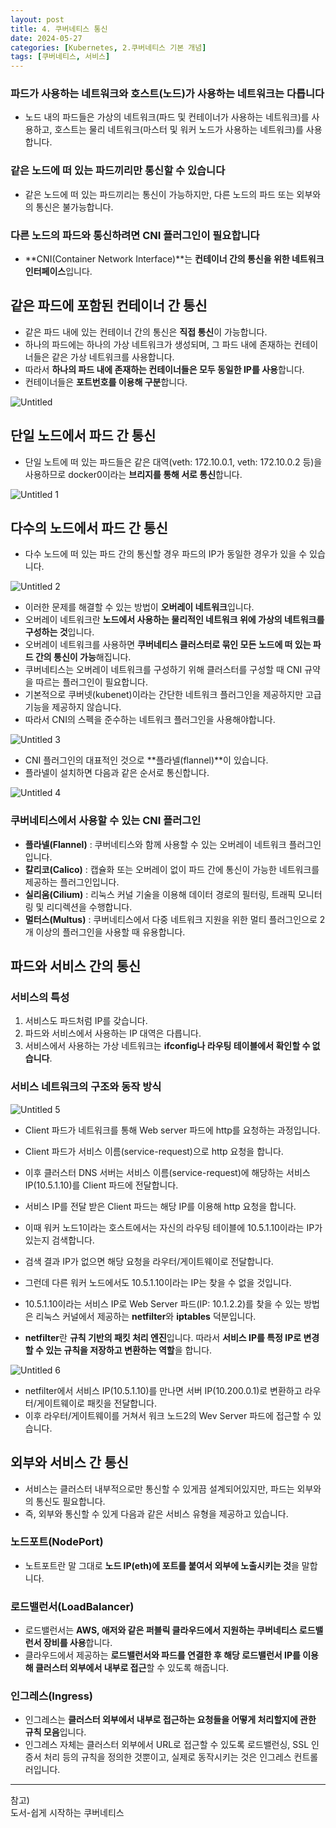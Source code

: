 ```yaml
---
layout: post
title: 4. 쿠버네티스 통신
date: 2024-05-27
categories: [Kubernetes, 2.쿠버네티스 기본 개념]
tags: [쿠버네티스, 서비스]
---
```


### 파드가 사용하는 네트워크와 호스트(노드)가 사용하는 네트워크는 다릅니다

- 노드 내의 파드들은 가상의 네트워크(파드 및 컨테이너가 사용하는 네트워크)를 사용하고, 호스트는 물리 네트워크(마스터 및 워커 노드가 사용하는 네트워크)를 사용합니다.

### 같은 노드에 떠 있는 파드끼리만 통신할 수 있습니다

- 같은 노드에 떠 있는 파드끼리는 통신이 가능하지만, 다른 노드의 파드 또는 외부와의 통신은 불가능합니다.

### 다른 노드의 파드와 통신하려면 CNI 플러그인이 필요합니다

- **CNI(Container Network Interface)**는 **컨테이너 간의 통신을 위한 네트워크 인터페이스**입니다.

## 같은 파드에 포함된 컨테이너 간 통신

- 같은 파드 내에 있는 컨테이너 간의 통신은 **직접 통신**이 가능합니다.
- 하나의 파드에는 하나의 가상 네트워크가 생성되며, 그 파드 내에 존재하는 컨테이너들은 같은 가상 네트워크를 사용합니다.
- 따라서 **하나의 파드 내에 존재하는 컨테이너들은 모두 동일한 IP를 사용**합니다.
- 컨테이너들은 **포트번호를 이용해 구분**합니다.

![Untitled](https://github.com/xotlr333/xotlr333.github.io/assets/81614820/f4ea6b8c-6b92-4f87-a105-465a826ed4a0)

## 단일 노드에서 파드 간 통신

- 단일 노트에 떠 있는 파드들은 같은 대역(veth: 172.10.0.1, veth: 172.10.0.2 등)을 사용하므로 docker0이라는 **브리지를 통해 서로 통신**합니다.

![Untitled 1](https://github.com/xotlr333/xotlr333.github.io/assets/81614820/c4329cd8-4fa2-4c91-aaca-1ce6a054696b)

## 다수의 노드에서 파드 간 통신

- 다수 노드에 떠 있는 파드 간의 통신할 경우 파드의 IP가 동일한 경우가 있을 수 있습니다.

![Untitled 2](https://github.com/xotlr333/xotlr333.github.io/assets/81614820/243d9ec2-7fa0-45e3-bcfe-0cb797af3a9d)

- 이러한 문제를 해결할 수 있는 방법이 **오버레이 네트워크**입니다.
- 오버레이 네트워크란 **노드에서 사용하는 물리적인 네트워크 위에 가상의 네트워크를 구성하는 것**입니다.
- 오버레이 네트워크를 사용하면 **쿠버네티스 클러스터로 묶인 모든 노드에 떠 있는 파드 간의 통신이 가능**해집니다.
- 쿠버네티스는 오버레이 네트워크를 구성하기 위해 클러스터를 구성할 때 CNI 규약을 따르는 플러그인이 필요합니다.
- 기본적으로 쿠버넷(kubenet)이라는 간단한 네트워크 플러그인을 제공하지만 고급 기능을 제공하지 않습니다.
- 따라서 CNI의 스펙을 준수하는 네트워크 플러그인을 사용해야합니다.

![Untitled 3](https://github.com/xotlr333/xotlr333.github.io/assets/81614820/3aa50362-41b6-423d-81b6-03fd60a19bf4)

- CNI 플러그인의 대표적인 것으로 **플라넬(flannel)**이 있습니다.
- 플라넬이 설치하면 다음과 같은 순서로 통신합니다.

![Untitled 4](https://github.com/xotlr333/xotlr333.github.io/assets/81614820/e8f1da14-f3d2-4257-9af2-eac49732619a)

### 쿠버네티스에서 사용할 수 있는 CNI 플러그인

- **플라넬(Flannel)** : 쿠버네티스와 함께 사용할 수 있는 오버레이 네트워크 플러그인입니다.
- **칼리코(Calico)** : 캡슐화 또는 오버레이 없이 파드 간에 통신이 가능한 네트워크를 제공하는 플러그인입니다.
- **실리움(Cilium)** : 리눅스 커널 기술을 이용해 데이터 경로의 필터링, 트래픽 모니터링 및 리디렉션을 수행합니다.
- **멀터스(Multus)** : 쿠버네티스에서 다중 네트워크 지원을 위한 멀티 플러그인으로 2개 이상의 플러그인을 사용할 때 유용합니다.

## 파드와 서비스 간의 통신

### 서비스의 특성

1. 서비스도 파드처럼 IP를 갖습니다.
2. 파드와 서비스에서 사용하는 IP 대역은 다릅니다.
3. 서비스에서 사용하는 가상 네트워크는 **ifconfig나 라우팅 테이블에서 확인할 수 없습니다**.

### 서비스 네트워크의 구조와 동작 방식

![Untitled 5](https://github.com/xotlr333/xotlr333.github.io/assets/81614820/bbf78347-33c0-4f77-8e9e-b02be6eab44d)

- Client 파드가 네트워크를 통해 Web server 파드에 http를 요청하는 과정입니다.
- Client 파드가 서비스 이름(service-request)으로 http 요청을 합니다.
- 이후 클러스터 DNS 서버는 서비스 이름(service-request)에 해당하는 서비스 IP(10.5.1.10)를 Client 파드에 전달합니다.
- 서비스 IP를 전달 받은 Client 파드는 해당 IP를 이용해 http 요청을 합니다.
- 이때 워커 노드1이라는 호스트에서는 자신의 라우팅 테이블에 10.5.1.10이라는 IP가 있는지 검색합니다.
- 검색 결과 IP가 없으면 해당 요청을 라우터/게이트웨이로 전달합니다.
- 그런데 다른 워커 노드에서도 10.5.1.10이라는 IP는 찾을 수 없을 것입니다.

- 10.5.1.10이라는 서비스 IP로 Web Server 파드(IP: 10.1.2.2)를 찾을 수 있는 방법은 리눅스 커널에서 제공하는 **netfilter**와 **iptables** 덕분입니다.
- **netfilter**란 **규칙 기반의 패킷 처리 엔진**입니다. 따라서 **서비스 IP를 특정 IP로 변경할 수 있는 규칙을 저장하고 변환하는 역할**을 합니다.

![Untitled 6](https://github.com/xotlr333/xotlr333.github.io/assets/81614820/4fb005d0-fab7-4df4-b35b-bbe41ef499d5)

- netfilter에서 서비스 IP(10.5.1.10)를 만나면 서버 IP(10.200.0.1)로 변환하고 라우터/게이트웨이로 패킷을 전달합니다.
- 이후 라우터/게이트웨이를 거쳐서 워크 노드2의 Wev Server 파드에 접근할 수 있습니다.

## 외부와 서비스 간 통신

- 서비스는 클러스터 내부적으로만 통신할 수 있게끔 설계되어있지만, 파드는 외부와의 통신도 필요합니다.
- 즉, 외부와 통신할 수 있게 다음과 같은 서비스 유형을 제공하고 있습니다.

### 노드포트(NodePort)

- 노트포트란 말 그대로 **노드 IP(eth)에 포트를 붙여서 외부에 노출시키는 것**을 말합니다.

### 로드밸런서(LoadBalancer)

- 로드밸런서는 **AWS, 애저와 같은 퍼블릭 클라우드에서 지원하는 쿠버네티스 로드밸런서 장비를 사용**합니다.
- 클라우드에서 제공하는 **로드밸런서와 파드를 연결한 후 해당 로드밸런서 IP를 이용해 클러스터 외부에서 내부로 접근**할 수 있도록 해줍니다.

### 인그레스(Ingress)

- 인그레스는 **클러스터 외부에서 내부로 접근하는 요청들을 어떻게 처리할지에 관한 규칙 모음**입니다.
- 인그레스 자체는 클러스터 외부에서 URL로 접근할 수 있도록 로드밸런싱, SSL 인증서 처리 등의 규칙을 정의한 것뿐이고, 실제로 동작시키는 것은 인그레스 컨트롤러입니다.




---
참고)  
도서-쉽게 시작하는 쿠버네티스